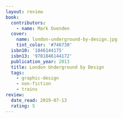 ```yaml
---
layout: review
book:
  contributors:
    - name: Mark Ovenden
  cover:
    name: london-underground-by-design.jpg
    tint_color: '#746730'
  isbn10: '1846144175'
  isbn13: '9781846144172'
  publication_year: 2013
  title: London Underground by Design
  tags:
    - graphic-design
    - non-fiction
    - trains
review:
  date_read: 2019-07-13
  rating: 5
---
```

